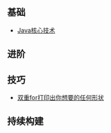 ## 基础
- [Java核心技术](./javacore/index.md)
## 进阶
## 技巧
- [双重for打印出你想要的任何形状](./skill/double-for.md)
## 持续构建
